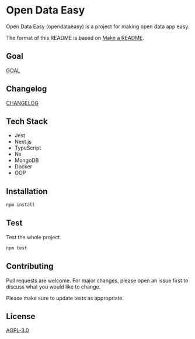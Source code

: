 # Open Data Easy

Open Data Easy (opendataeasy) is a project for making open data app easy.

The format of this README is based on [Make a README][1].

[1]: https://www.makeareadme.com/ "Make a README"

## Goal

[GOAL](./GOAL.md)

## Changelog

[CHANGELOG](./CHANGELOG.md)

## Tech Stack

- Jest
- Next.js
- TypeScript
- Nx
- MongoDB
- Docker
- OOP

## Installation

```sh
npm install
```

## Test

Test the whole project.

```sh
npm test
```

## Contributing

Pull requests are welcome. For major changes, please open an issue first to
discuss what you would like to change.

Please make sure to update tests as appropriate.

## License

[AGPL-3.0](./LICENSE)
